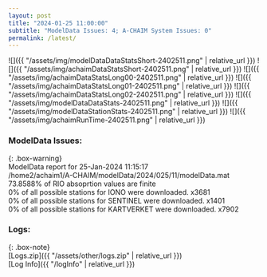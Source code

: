 ```yaml
---
layout: post
title: "2024-01-25 11:00:00"
subtitle: "ModelData Issues: 4; A-CHAIM System Issues: 0"
permalink: /latest/
---
```


![]({{ "/assets/img/modelDataDataStatsShort-2402511.png" | relative_url }})
![]({{ "/assets/img/achaimDataStatsShort-2402511.png" | relative_url }})
![]({{ "/assets/img/achaimDataStatsLong00-2402511.png" | relative_url }})
![]({{ "/assets/img/achaimDataStatsLong01-2402511.png" | relative_url }})
![]({{ "/assets/img/achaimDataStatsLong02-2402511.png" | relative_url }})
![]({{ "/assets/img/modelDataDataStats-2402511.png" | relative_url }})
![]({{ "/assets/img/modelDataStationStats-2402511.png" | relative_url }})
![]({{ "/assets/img/achaimRunTime-2402511.png" | relative_url }})


### ModelData Issues:  
  
{: .box-warning}  
 ModelData report for 25-Jan-2024 11:15:17   
 /home2/achaim1/A-CHAIM/modelData/2024/025/11/modelData.mat   
 73.8588% of RIO absoprtion values are finite   
 0% of all possible stations for IONO were downloaded. x3681   
 0% of all possible stations for SENTINEL were downloaded. x1401   
 0% of all possible stations for KARTVERKET were downloaded. x7902   
  


### Logs:  
  
{: .box-note}  
[Logs.zip]({{ "/assets/other/logs.zip" | relative_url }})  
[Log Info]({{ "/logInfo" | relative_url }})  
